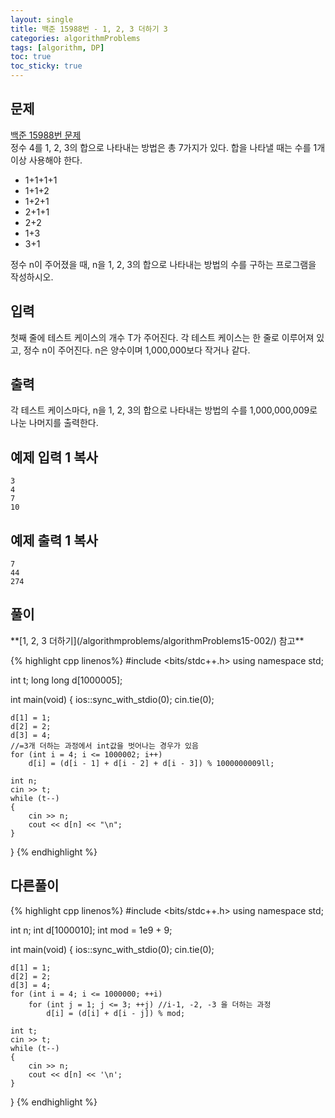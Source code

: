 ```yaml
---
layout: single
title: 백준 15988번 - 1, 2, 3 더하기 3
categories: algorithmProblems
tags: [algorithm, DP]
toc: true
toc_sticky: true
---
```


## 문제
[백준 15988번 문제](https://www.acmicpc.net/problem/15988) <br>
정수 4를 1, 2, 3의 합으로 나타내는 방법은 총 7가지가 있다. 합을 나타낼 때는 수를 1개 이상 사용해야 한다.

- 1+1+1+1
- 1+1+2
- 1+2+1
- 2+1+1
- 2+2
- 1+3
- 3+1

정수 n이 주어졌을 때, n을 1, 2, 3의 합으로 나타내는 방법의 수를 구하는 프로그램을 작성하시오.

## 입력

첫째 줄에 테스트 케이스의 개수 T가 주어진다. 각 테스트 케이스는 한 줄로 이루어져 있고, 정수 n이 주어진다. n은 양수이며 1,000,000보다 작거나 같다.

## 출력

각 테스트 케이스마다, n을 1, 2, 3의 합으로 나타내는 방법의 수를 1,000,000,009로 나눈 나머지를 출력한다.

## 예제 입력 1 복사

```
3
4
7
10
```

## 예제 출력 1 복사

```
7
44
274
```

## 풀이
<div class="notice--primary" markdown="1">
**[1, 2, 3 더하기](/algorithmproblems/algorithmProblems15-002/) 참고**
</div>

{% highlight cpp linenos%}
#include <bits/stdc++.h>
using namespace std;

int t;
long long d[1000005];

int main(void) 
{
	ios::sync_with_stdio(0);
	cin.tie(0);

	d[1] = 1;
	d[2] = 2;
	d[3] = 4;
	//=3개 더하는 과정에서 int값을 벗어나는 경우가 있음
	for (int i = 4; i <= 1000002; i++)
		d[i] = (d[i - 1] + d[i - 2] + d[i - 3]) % 1000000009ll;

	int n;
	cin >> t;
	while (t--)
	{
		cin >> n;
		cout << d[n] << "\n";
	}
}
{% endhighlight %}

## 다른풀이
{% highlight cpp linenos%}
#include <bits/stdc++.h>
using namespace std;

int n;
int d[1000010];
int mod = 1e9 + 9;

int main(void) 
{
	ios::sync_with_stdio(0);
	cin.tie(0);

	d[1] = 1;
	d[2] = 2;
	d[3] = 4;
	for (int i = 4; i <= 1000000; ++i)
		for (int j = 1; j <= 3; ++j) //i-1, -2, -3 을 더하는 과정
			d[i] = (d[i] + d[i - j]) % mod;

	int t;
	cin >> t;
	while (t--)
	{
		cin >> n;
		cout << d[n] << '\n';
	}
}
{% endhighlight %}